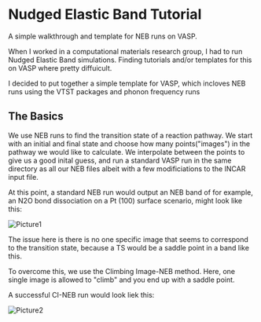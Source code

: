 # Nudged Elastic Band Tutorial

 A simple walkthrough and template for NEB runs on VASP.

When I worked in a computational materials research group, I had to run Nudged Elastic Band simulations. Finding tutorials and/or templates for this on VASP where pretty diffuicult.

I decided to put together a simple template for VASP, which incloves NEB runs using the VTST packages and phonon frequency runs

## The Basics

We use NEB runs to find the transition state of a reaction pathway. We start with an initial and final state and choose how many points("images") in the pathway we would like to calculate. We interpolate between the points to give us a good inital guess, and run a standard VASP run in the same directory as all our NEB files albeit with a few modificiations to the INCAR input file.

At this point, a standard NEB run would output an NEB band of for example, an N2O bond dissociation on a Pt (100) surface scenario, might look like this:

![Picture1](https://user-images.githubusercontent.com/97717818/150759260-808f9c90-c2c8-4703-817d-5cffe4634e89.png)

The issue here is there is no one specific image that seems to correspond to the transition state, because a TS would be a saddle point in a band like this.

To overcome this, we use the Climbing Image-NEB method. Here, one single image is allowed to "climb" and you end up with a saddle point.

A successful CI-NEB run would look liek this:

![Picture2](https://user-images.githubusercontent.com/97717818/150759808-ce092e86-46cd-4821-8152-5e93854bf2c1.png)
